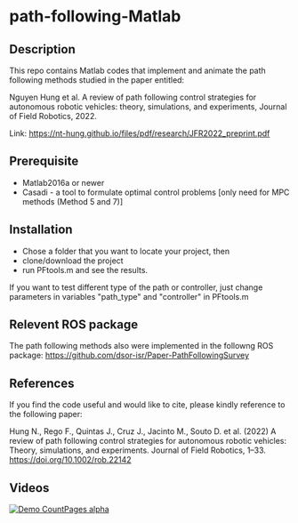 # path-following-Matlab
## Description
This repo contains Matlab codes that implement and animate the path following methods studied in the paper entitled:

Nguyen Hung et al. A review of path following control strategies for autonomous robotic vehicles: theory, simulations, and experiments, Journal of Field Robotics, 2022.

Link: https://nt-hung.github.io/files/pdf/research/JFR2022_preprint.pdf

## Prerequisite
- Matlab2016a or newer
- Casadi - a tool to formulate optimal control problems [only need for MPC methods (Method 5 and 7)]

## Installation
- Chose a folder that you want to locate your project, then 
- clone/download the project
- run PFtools.m and see the results.

If you want to test different type of the path or controller, just change parameters in variables "path_type" and "controller" in PFtools.m

## Relevent ROS package

The path following methods also were implemented in the followng ROS package: https://github.com/dsor-isr/Paper-PathFollowingSurvey

## References 
If you find the code useful and would like to cite, please kindly reference to the following paper:

Hung N., Rego F., Quintas J., Cruz J., Jacinto M., Souto D. et al. (2022) A review of path following control strategies for autonomous
robotic vehicles: Theory, simulations, and experiments. Journal of Field Robotics, 1–33.
https://doi.org/10.1002/rob.22142

## Videos 

[![Demo CountPages alpha](https://share.gifyoutube.com/KzB6Gb.gif)](https://www.youtube.com/embed/XutfsXijHPE)

